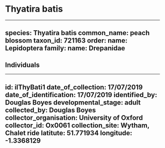 # Thyatira batis

---
species: Thyatira batis
common_name: peach blossom
taxon_id: 721163
order:
  name: Lepidoptera
family:
  name: Drepanidae
---

## Individuals

---
id: ilThyBati1
date_of_collection: 17/07/2019
date_of_identification: 17/07/2019
identified_by: Douglas Boyes
developmental_stage: adult
collected_by: Douglas Boyes
collector_organisation: University of Oxford
collector_id: Ox0061
collection_site: Wytham, Chalet ride
latitute: 51.771934
longitude: -1.3368129
---
